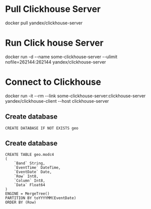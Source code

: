 # Pull Clickhouse Server
docker pull yandex/clickhouse-server


# Run Click house Server
docker run -d --name some-clickhouse-server --ulimit nofile=262144:262144 yandex/clickhouse-server


# Connect to Clickhouse
docker run -it --rm --link some-clickhouse-server:clickhouse-server yandex/clickhouse-client --host clickhouse-server

## Create database
```
CREATE DATABASE IF NOT EXISTS geo
```

## Create database

```
CREATE TABLE geo.modc4
(
    `Band` String,
    `EventTime` DateTime,
    `EventDate` Date,
    `Row` Int8,
    `Column` Int8,
    `Data` Float64
)
ENGINE = MergeTree()
PARTITION BY toYYYYMM(EventDate)
ORDER BY (Row)
```